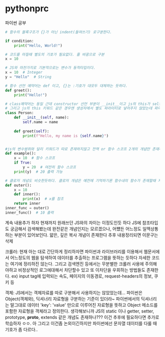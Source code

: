 # pythonprc
파이썬 공부
```python
# 함수의 블록구조가 {}가 아닌 indent(들여쓰기) 로구분한다.

if condition:
    print("Hello, World!")

# 코드를 마칠때 별도의 기호가 필요없다. 줄 바꿈으로 구분
x = 10

# JS와 마찬가지로 기본적으로는 변수가 동적타입이다.
x = 10  # Integer
y = "Hello"  # String

# 함수 선언 예약어는 def 이고, {}는 :기호가 대모두 대체하는 듯하다.
def greet():
    print("Hello!")

# class예약어는 동일 근데 constructor 선언 부분이 __init__이고 js의 this가 self 로 대체되는듯?
# 그리고 js의 this 키워드 같은 경우엔 생성자에서 별도 파라미터로 넣어주지 않았는데 파이썬에서는 명시적으로 첫번째 매개변수로 할당해줘야한다.
class Person:
    def __init__(self, name):
        self.name = name
    
    def greet(self):
        print(f"Hello, my name is {self.name}")


#js의 변수범위와 달리 키워드가 따로 존재하지않고 전역 or 함수 스코프 2개의 개념만 존재하는듯 하다.
def example():
    x = 10  # 함수 스코프
    if True:
        y = 20  # 여전히 함수 스코프
    print(y)  # 20 출력 가능

# 클로저 개념도 비슷한듯하다. 클로저 개념은 예전에 기억하기론 함수내의 함수가 존재할때 자신이 정의된 위치를 기억하고 자신의 상위함수 변수에 접근할수 있는개념으로 기억하는데 다시 리마인드 할 필요가 있을듯?
def outer():
    x = 10
    def inner():
        print(x)  # x를 참조
    return inner
inner_func = outer()
inner_func()  # 10 출력
```

계속 내용추가 하자 현재까지 원래쓰던 JS와의 차이는 이정도인듯 하다 JS에 참조타입도 궁금해서 검색해봤는데 완전같은 개념인지는 모르겠으나, 어쩄든 어느정도 일맥상통하는 부분이 있어보인다. 얇은, 깊은 복사 개념이 존재한다 추후 내용정리되면 이문구는 삭제

크롤러: 현재 아는 대로 간단하게 정리하자면 파이썬과 라이브러리를 이용해서 웹문서에서 어느정도의 웹을 탐색하여 데이터를 추출하는 프로그램을 뜻하는 듯하다 자세한 코드는 여기에 정리하진 않는다.
그리고 검색엔진 등에서는 무분별한 크롤러 사용에 주의해야하고 비정상적인 로그에대해서 차단할수 있고 또 이차단을 우회하는 방법들도 존재한다. ex) input tag에 입력되는 속도, 페이지의 이동경로, request-headers의 정보, 쿠키 등

객체: JS에서는 객체자료를 따로 구분해서 사용하지는 않았었는데... 파이썬은 Object(객체와), 딕셔너리 자료형을 구분하는 기준이 있더라~ 파이썬에서의 딕셔너리는 말그대로 데이터 'key': 'value' 만으로 이루어진 자료형을 뜻하고 Object 메소드를 포함한 자료형을 객체라고 정의한다.
생각해보니까 JS의 static 이나 getter, setter, prototype, __proto__, extends 같은 개념도 존재하나??? 이건 추후에 필요하다면 추가로 학습하자 ㅇㅇ. 아 그리고 이건좀 논외이긴하지만 파이썬에선 문자열 데이터를 다룰 때 기호가 좀 다르다..



